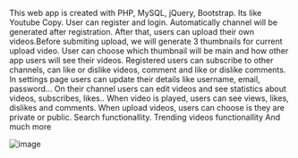 This web app is created with PHP, MySQL, jQuery, Bootstrap. 
Its like Youtube Copy. 
User can register and login. Automatically channel will be generated after registration. After that, users can upload their own videos.Before submiting upload, we will generate 3 thumbnails for current upload video. User can choose which thumbnail will be main and how other app users will see their videos.
Registered users can subscribe to other channels, can like or dislike videos, comment and like or dislike comments.
In settings page users can update their details like username, email, password...
On their channel users can edit videos and see statistics about videos, subscribes, likes..
When video is played, users can see views, likes, dislikes and comments.
When upload videos, users can choose is they are private or public.
Search functionallity.
Trending videos functionallity
And much more

![image](https://user-images.githubusercontent.com/12703606/123561632-e7015080-d7a9-11eb-8ad5-8c4d2d097e78.png)

